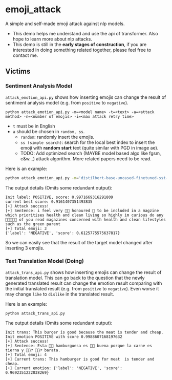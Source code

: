 # emoji_attack
A simple and self-made emoji attack against nlp models.

- This demo helps me understand and use the api of transformer. Also hope to learn more about nlp attacks.
- This demo is still in the **early stages of construction**, if you are interested in doing something related together, please feel free to contact me.

## Victims
### Sentiment Analysis Model
`attack_emotion_api.py` shows how inserting emojis can change the result of sentiment analysis model (e.g. from `positive` to `negative`).
```
python attack_emotion_api.py -m=<model name> -t=<text> -a=<attack method> -n=<number of emojis> -i=<max attack retry time>
```
-  `t` must be in English
- `a` should be chosen in `random, ss`.
  - `random`: randomly insert the emojis.
  - `ss (simple search)`: search for the local best index to insert the emoji with **random start** text (quite similar with PGD in image ae).
  - TODO: Add optimized search (MAYBE model based algo like fgsm, c&w...) attack algorithm. More related papers need to be read.

Here is an example:
```bash
python attack_emotion_api.py -m='distilbert-base-uncased-finetuned-sst-2-english' -t='i feel very honoured to be included in a magzine which prioritises health and clean living so highly im curious do any of you read magazines concerned with health and clean lifestyles such as the green parent' -a='ss' -n=3 -i=10000
```
The output details (Omits some redundant output):
```
Init label: POSITIVE, score: 0.9971669316291809
current best score: 0.9161407351493835
[+] Attack success!
[+] Sentence: i feel very 👩‍🎤 honoured 📆 to be included in a magzine which prioritises health and clean living so highly im curious do any 🧑🏽‍🤝‍🧑🏻 of you read magazines concerned with health and clean lifestyles such as the green parent
[+] Total emoji: 3
{'label': 'NEGATIVE', 'score': 0.6125775575637817}
```
So we can easily see that the result of the target model changed after inserting 3 emojis.

### Text Translation Model (Doing)
`attack_trans_api.py` shows how inserting emojis can change the result of translation model. This can go back to the question that the newly generated translated result can change the emotion result comparing with the initial translated result (e.g. from `positive` to `negative`). Even worse it may change `like` to `dislike` in the translated result.

Here is an example:
```
python attack_trans_api.py
```
The output details (Omits some redundant output):
```
Init trans: This burger is good because the meat is tender and cheap.
Init emotion POSITIVE with score 0.9988607168197632
[+] Attack success!
[+] Sentence: Esta ✊🏼 hamburguesa es 🤏🏽 buena porque la carne es tierna y 👰🏿‍♂️ 👳🏾‍♂️ barata.
[+] Total emoji: 4
[+] Current trans: This hamburger is good for meat  is tender and cheap.
[+] Current emotion: {'label': 'NEGATIVE', 'score': 0.9692351222038269}
```
